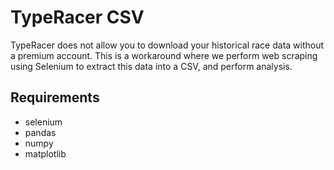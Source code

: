 # TypeRacer CSV

TypeRacer does not allow you to download your historical race data without a premium account. This is a workaround where we perform web scraping using Selenium to extract this data into a CSV, and perform analysis.

## Requirements
 - selenium
 - pandas
 - numpy
 - matplotlib
